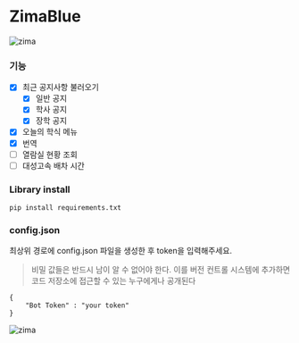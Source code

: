 # ZimaBlue  
![zima](https://img.shields.io/github/languages/top/leejaeyeong/ZimaBlue)

<!-- ![zimablue](https://66.media.tumblr.com/131505d5d4a45b16a82d904fceee23ca/748595656bbdae16-3e/s500x750/54a81d90c45f4a390a2c0c627c9c88a89fb4af00.jpg) -->


### 기능  
 - [x] 최근 공지사항 불러오기
   - [x] 일반 공지  
   - [x] 학사 공지  
   - [x] 장학 공지  
 - [x] 오늘의 학식 메뉴 
 - [x] 번역
 - [ ] 열람실 현황 조회
 - [ ] 대성고속 배차 시간  

### Library install
```
pip install requirements.txt
```

### config.json  
최상위 경로에 config.json 파일을 생성한 후 token을 입력해주세요.  
> 비밀 값들은 반드시 남이 알 수 없어야 한다. 이를 버전 컨트롤 시스템에 추가하면 코드 저장소에 접근할 수 있는 누구에게나 공개된다
```  
{
    "Bot Token" : "your token"
}  
```


![zima](https://media.giphy.com/media/5xtDarzqYMWFigufLws/giphy.gif)
